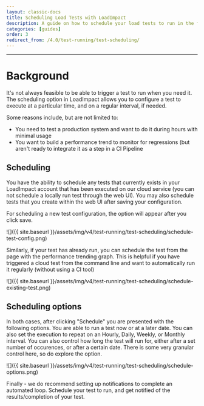 ```yaml
---
layout: classic-docs
title: Scheduling Load Tests with LoadImpact
description: A guide on how to schedule your load tests to run in the future or on a schedule within the LoadImpact Web UI.
categories: [guides]
order: 3
redirect_from: /4.0/test-running/test-scheduling/
---
```


***

<h1>Background</h1>

It's not always feasible to be able to trigger a test to run when you need it.  The scheduling option in LoadImpact allows you to configure a test to execute at a particular time, and on a regular interval, if needed.

Some reasons include, but are not limited to:
- You need to test a production system and want to do it during hours with minimal usage
- You want to build a performance trend to monitor for regressions (but aren't ready to integrate it as a step in a CI Pipeline


## Scheduling

You have the ability to schedule any tests that currently exists in your LoadImpact account that has been executed on our cloud service (you can not schedule a locally run test through the web UI). You may also schedule tests that you create within the web UI after saving your configuration.

For scheduling a new test configuration, the option will appear after you click save.

![]({{ site.baseurl }}/assets/img/v4/test-running/test-scheduling/schedule-test-config.png)

Similarly, if your test has already run, you can schedule the test from the page with the performance trending graph.  This is helpful if you have triggered a cloud test from the command line and want to automatically run it regularly (without using a CI tool)

![]({{ site.baseurl }}/assets/img/v4/test-running/test-scheduling/schedule-existing-test.png)

## Scheduling options

In both cases, after clicking "Schedule" you are presented with the following options. You are able to run a test now or at a later date.  You can also set the execution to repeat on an Hourly, Daily, Weekly, or Monthly interval. You can also control how long the test will run for, either after a set number of occurences, or after a certain date.  There is some very granular control here, so do explore the option.

![]({{ site.baseurl }}/assets/img/v4/test-running/test-scheduling/schedule-options.png)

Finally - we do recommend setting up notifications to complete an automated loop.  Schedule your test to run, and get notified of the results/completion of your test.
<!--stackedit_data:
eyJoaXN0b3J5IjpbLTEwMzI5OTE2OTldfQ==
-->
